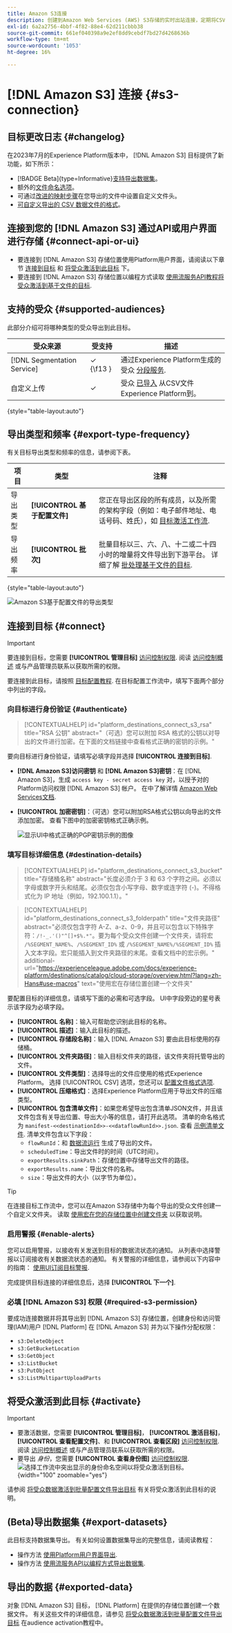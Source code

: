 ```yaml
---
title: Amazon S3连接
description: 创建到Amazon Web Services (AWS) S3存储的实时出站连接，定期将CSV数据文件从Adobe Experience Platform导出到您自己的S3存储桶中。
exl-id: 6a2a2756-4bbf-4f82-88e4-62d211cbbb38
source-git-commit: 661ef040398a9e2ef8dd9cebdf7bd27d4268636b
workflow-type: tm+mt
source-wordcount: '1053'
ht-degree: 16%

---
```


# [!DNL Amazon S3] 连接 {#s3-connection}

## 目标更改日志 {#changelog}

在2023年7月的Experience Platform版本中， [!DNL Amazon S3] 目标提供了新功能，如下所示：

* [!BADGE Beta]{type=Informative}[支持导出数据集](/help/destinations/ui/export-datasets.md)。
* 额外的[文件命名选项](/help/destinations/ui/activate-batch-profile-destinations.md#scheduling)。
* 可通过[改进的映射步骤](/help/destinations/ui/activate-batch-profile-destinations.md#mapping)在您导出的文件中设置自定义文件头。
* [可自定义导出的 CSV 数据文件的格式](/help/destinations/ui/batch-destinations-file-formatting-options.md)。

## 连接到您的 [!DNL Amazon S3] 通过API或用户界面进行存储 {#connect-api-or-ui}

* 要连接到 [!DNL Amazon S3] 存储位置使用Platform用户界面，请阅读以下章节 [连接到目标](#connect) 和 [将受众激活到此目标](#activate) 下。
* 要连接到 [!DNL Amazon S3] 存储位置以编程方式读取 [使用流服务API教程将受众激活到基于文件的目标](../../api/activate-segments-file-based-destinations.md).

## 支持的受众 {#supported-audiences}

此部分介绍可将哪种类型的受众导出到此目标。

| 受众来源 | 受支持 | 描述 |
---------|----------|----------|
| [!DNL Segmentation Service] | ✓ {\f13 } | 通过Experience Platform生成的受众 [分段服务](../../../segmentation/home.md). |
| 自定义上传 | ✓ | 受众 [已导入](../../../segmentation/ui/overview.md#import-audience) 从CSV文件Experience Platform到。 |

{style="table-layout:auto"}

## 导出类型和频率 {#export-type-frequency}

有关目标导出类型和频率的信息，请参阅下表。

| 项目 | 类型 | 注释 |
---------|----------|---------|
| 导出类型 | **[!UICONTROL 基于配置文件]** | 您正在导出区段的所有成员，以及所需的架构字段（例如：电子邮件地址、电话号码、姓氏），如 [目标激活工作流](../../ui/activate-batch-profile-destinations.md#select-attributes). |
| 导出频率 | **[!UICONTROL 批次]** | 批量目标以三、六、八、十二或二十四小时的增量将文件导出到下游平台。 详细了解 [批处理基于文件的目标](/help/destinations/destination-types.md#file-based). |

{style="table-layout:auto"}

![Amazon S3基于配置文件的导出类型](../../assets/catalog/cloud-storage/amazon-s3/catalog.png)

## 连接到目标 {#connect}

>[!IMPORTANT]
> 
>要连接到目标，您需要 **[!UICONTROL 管理目标]** [访问控制权限](/help/access-control/home.md#permissions). 阅读 [访问控制概述](/help/access-control/ui/overview.md) 或与产品管理员联系以获取所需的权限。

要连接到此目标，请按照 [目标配置教程](../../ui/connect-destination.md). 在目标配置工作流中，填写下面两个部分中列出的字段。

### 向目标进行身份验证 {#authenticate}

>[!CONTEXTUALHELP]
>id="platform_destinations_connect_s3_rsa"
>title="RSA 公钥"
>abstract="（可选）您可以附加 RSA 格式的公钥以对导出的文件进行加密。在下面的文档链接中查看格式正确的密钥的示例。"

要向目标进行身份验证，请填写必填字段并选择 **[!UICONTROL 连接到目标]**.

* **[!DNL Amazon S3]访问密钥** 和 **[!DNL Amazon S3]密钥**：在 [!DNL Amazon S3]，生成 `access key - secret access key` 对，以授予对的Platform访问权限 [!DNL Amazon S3] 帐户。 在中了解详情 [Amazon Web Services文档](https://docs.aws.amazon.com/IAM/latest/UserGuide/id_credentials_access-keys.html).
* **[!UICONTROL 加密密钥]**：（可选）您可以附加RSA格式公钥以向导出的文件添加加密。 查看下图中的加密密钥格式正确示例。

  ![显示UI中格式正确的PGP密钥示例的图像](../../assets/catalog/cloud-storage/sftp/pgp-key.png)

### 填写目标详细信息 {#destination-details}

>[!CONTEXTUALHELP]
>id="platform_destinations_connect_s3_bucket"
>title="存储桶名称"
>abstract="长度必须介于 3 和 63 个字符之间。必须以字母或数字开头和结尾。必须仅包含小写字母、数字或连字符 (-)。不得格式化为 IP 地址（例如，192.100.1.1）。"

>[!CONTEXTUALHELP]
>id="platform_destinations_connect_s3_folderpath"
>title="文件夹路径"
>abstract="必须仅包含字符 A-Z、a-z、0-9，并且可以包含以下特殊字符：`/!-_.'()"^[]+$%.*"`。要为每个受众文件创建一个文件夹，请将宏 `/%SEGMENT_NAME%`、`/%SEGMENT_ID%` 或 `/%SEGMENT_NAME%/%SEGMENT_ID%` 插入文本字段。宏只能插入到文件夹路径的末尾。查看文档中的宏示例。"
>additional-url="https://experienceleague.adobe.com/docs/experience-platform/destinations/catalog/cloud-storage/overview.html?lang=zh-Hans#use-macros" text="使用宏在存储位置创建一个文件夹"

要配置目标的详细信息，请填写下面的必需和可选字段。 UI中字段旁边的星号表示该字段为必填字段。

* **[!UICONTROL 名称]**：输入可帮助您识别此目标的名称。
* **[!UICONTROL 描述]**：输入此目标的描述。
* **[!UICONTROL 存储段名称]**：输入 [!DNL Amazon S3] 要由此目标使用的存储桶。
* **[!UICONTROL 文件夹路径]**：输入目标文件夹的路径，该文件夹将托管导出的文件。
* **[!UICONTROL 文件类型]**：选择导出的文件应使用的格式Experience Platform。 选择 [!UICONTROL CSV] 选项，您还可以 [配置文件格式选项](../../ui/batch-destinations-file-formatting-options.md).
* **[!UICONTROL 压缩格式]**：选择Experience Platform应用于导出文件的压缩类型。
* **[!UICONTROL 包含清单文件]**：如果您希望导出包含清单JSON文件，并且该文件包含有关导出位置、导出大小等的信息，请打开此选项。 清单的命名格式为 `manifest-<<destinationId>>-<<dataflowRunId>>.json`. 查看 [示例清单文件](/help/destinations/assets/common/manifest-d0420d72-756c-4159-9e7f-7d3e2f8b501e-0ac8f3c0-29bd-40aa-82c1-f1b7e0657b19.json). 清单文件包含以下字段：
   * `flowRunId`：和 [数据流运行](/help/dataflows/ui/monitor-destinations.md#dataflow-runs-for-batch-destinations) 生成了导出的文件。
   * `scheduledTime`：导出文件时的时间（UTC时间）。
   * `exportResults.sinkPath`：存储位置中存储导出文件的路径。
   * `exportResults.name`：导出文件的名称。
   * `size`：导出文件的大小（以字节为单位）。

>[!TIP]
>
>在连接目标工作流中，您可以在Amazon S3存储中为每个导出的受众文件创建一个自定义文件夹。 读取 [使用宏在您的存储位置中创建文件夹](overview.md#use-macros) 以获取说明。

### 启用警报 {#enable-alerts}

您可以启用警报，以接收有关发送到目标的数据流状态的通知。 从列表中选择警报以订阅接收有关数据流状态的通知。 有关警报的详细信息，请参阅以下内容中的指南： [使用UI订阅目标警报](../../ui/alerts.md).

完成提供目标连接的详细信息后，选择 **[!UICONTROL 下一个]**.

### 必填 [!DNL Amazon S3] 权限 {#required-s3-permission}

要成功连接数据并将其导出到 [!DNL Amazon S3] 存储位置，创建身份和访问管理(IAM)用户 [!DNL Platform] 在 [!DNL Amazon S3] 并为以下操作分配权限：

* `s3:DeleteObject`
* `s3:GetBucketLocation`
* `s3:GetObject`
* `s3:ListBucket`
* `s3:PutObject`
* `s3:ListMultipartUploadParts`

<!--

Commenting out this note, as write permissions are assigned through the s3:PutObject permission.

>[!IMPORTANT]
>
>Platform needs `write` permissions on the bucket object where the export files will be delivered.

-->

## 将受众激活到此目标 {#activate}

>[!IMPORTANT]
> 
>* 要激活数据，您需要 **[!UICONTROL 管理目标]**， **[!UICONTROL 激活目标]**， **[!UICONTROL 查看配置文件]**、和 **[!UICONTROL 查看区段]** [访问控制权限](/help/access-control/home.md#permissions). 阅读 [访问控制概述](/help/access-control/ui/overview.md) 或与产品管理员联系以获取所需的权限。
>* 要导出 *身份*，您需要 **[!UICONTROL 查看身份图]** [访问控制权限](/help/access-control/home.md#permissions). <br> ![选择工作流中突出显示的身份命名空间以将受众激活到目标。](/help/destinations/assets/overview/export-identities-to-destination.png "选择工作流中突出显示的身份命名空间以将受众激活到目标。"){width="100" zoomable="yes"}

请参阅 [将受众数据激活到批量配置文件导出目标](../../ui/activate-batch-profile-destinations.md) 有关将受众激活到此目标的说明。

## (Beta)导出数据集 {#export-datasets}

此目标支持数据集导出。 有关如何设置数据集导出的完整信息，请阅读教程：

* 操作方法 [使用Platform用户界面导出](/help/destinations/ui/export-datasets.md).
* 操作方法 [使用流服务API以编程方式导出数据集](/help/destinations/api/export-datasets.md).

## 导出的数据 {#exported-data}

对象 [!DNL Amazon S3] 目标， [!DNL Platform] 在提供的存储位置创建一个数据文件。 有关这些文件的详细信息，请参见 [将受众数据激活到批量配置文件导出目标](../../ui/activate-batch-profile-destinations.md) 在audience activation教程中。
